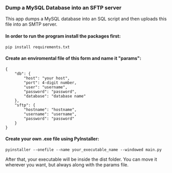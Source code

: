### Dump a MySQL Database into an SFTP server

This app dumps a MySQL database into an SQL script and then uploads this file into an SMTP server.

#### In order to run the program install the packages first:
```
pip install requirements.txt
```

#### Create an enviromental file of this form and name it "params":
```
{
	"db": {
		"host": "your host",
		"port": 4-digit number,
		"user": "username",
		"password": "password",
		"database": "database name"
	},
	"sftp": {
        "hostname": "hostname",
        "username": "username",
        "password": "password"
	}
}
```
#### Create your own .exe file using PyInstaller:
```
pyinstaller --onefile --name your_executable_name --windowed main.py
```
After that, your executable will be inside the dist folder. You can move it wherever you want, but always along with the params file.
